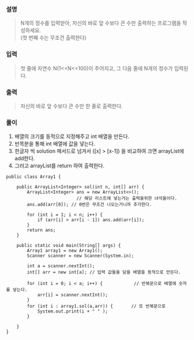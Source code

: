 ### 설명

> N개의 정수를 입력받아, 자신의 바로 앞 수보다 큰 수만 출력하는 프로그램을 작성하세요.  
> (첫 번째 수는 무조건 출력한다)

### 입력

> 첫 줄에 자연수 N(1<=N<=100)이 주어지고, 그 다음 줄에 N개의 정수가 입력된다.

### 출력

> 자신의 바로 앞 수보다 큰 수만 한 줄로 출력한다.

### 풀이

1.  배열의 크기를 동적으로 지정해주고 int 배열을 만든다.
2.  반목분을 통해 int 배열에 값을 넣는다.
3.  한글자 씩 solution 메서드로 넘겨서 (\[x\] > \[x-1\]) 을 비교하여 크면 arrayList에 add한다.
4.  그러고 arrayList를 return 하여 출력한다.

```
public class Array1 {

    public ArrayList<Integer> sol(int n, int[] arr) {
        ArrayList<Integer> ans = new ArrayList<>();
                           // 해당 리스트에 넣는거는 출력을위한 녀석들이다.
        ans.add(arr[0]); // 0번은 무조건 나오는거니까 추가한다.

        for (int i = 1; i < n; i++) {
            if (arr[i] > arr[i - 1]) ans.add(arr[i]);
        }
        return ans;
    }

    public static void main(String[] args) {
        Array1 array1 = new Array1();
        Scanner scanner = new Scanner(System.in);

        int a = scanner.nextInt();
        int[] arr = new int[a]; // 입력 값들을 담을 배열을 동적으로 만든다. 

        for (int i = 0; i < a; i++) {            // 반복문으로 배열에 숫자를 넣는다.
            arr[i] = scanner.nextInt();
        }
        for (int i : array1.sol(a,arr)) {       // 또 반복문으로
            System.out.print(i + " " );
        }

    }
}

```